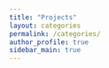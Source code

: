 ```yaml
---
title: "Projects"
layout: categories
permalink: /categories/
author_profile: true
sidebar_main: true
---
```

